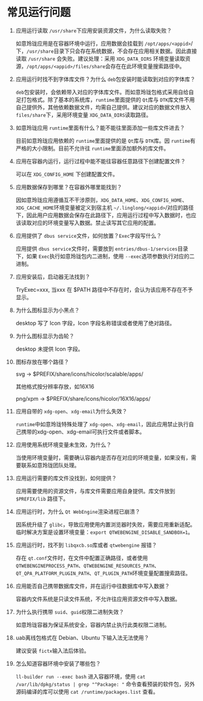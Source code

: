 <!--
SPDX-FileCopyrightText: 2023 UnionTech Software Technology Co., Ltd.

SPDX-License-Identifier: LGPL-3.0-or-later
-->

# 常见运行问题

1. 应用运行读取 `/usr/share`下应用安装资源文件，为什么读取失败？

   如意玲珑应用是在容器环境中运行，应用数据会挂载到 `/opt/apps/<appid>`/下，`/usr/share`目录下只会存在系统数据，不会存在应用相关数据。因此直接读取 `/usr/share` 会失败。建议处理：采用 `XDG_DATA_DIRS` 环境变量读取资源，`/opt/apps/<appid>/files/share`会存在在此环境变量搜索路径中。
2. 应用运行时找不到字体库文件？为什么 `deb`包安装时能读取到对应的字体库？

   `deb`包安装时，会依赖带入对应的字体库文件。而如意玲珑包格式采用自给自足打包格式。除了基本的系统库，`runtime`里面提供的 `Qt`库与 `DTK`库文件不用自己提供外，其他依赖数据文件，均需自己提供。建议对应的数据文件放入 `files/share`下，采用环境变量 `XDG_DATA_DIRS`读取路径。
3. 如意玲珑应用 `runtime`里面有什么？能不能往里面添加一些库文件进去？

   目前如意玲珑应用依赖的 `runtime`里面提供的是 `Qt`库与 `DTK`库。因 `runtime`有严格的大小限制。目前不允许往 `runtime`里面添加额外的库文件。
4. 应用在容器内运行，运行过程中能不能往容器任意路径下创建配置文件？

   可以在 `XDG_CONFIG_HOME` 下创建配置文件。
5. 应用数据保存到哪里？在容器外哪里能找到？

   因如意玲珑应用遵循互不干涉原则，`XDG_DATA_HOME`、`XDG_CONFIG_HOME`、`XDG_CACHE_HOME`环境变量被定义到宿主机 `~/.linglong/<appid>`/对应的路径下，因此用户应用数据会保存在此路径下，应用运行过程中写入数据时，也应该读取对应的环境变量写入数据。禁止读写其它应用的配置。
6. 应用提供了 `dbus service`文件，如何放置？`Exec`字段写什么？

   应用提供 `dbus service`文件时，需要放到 `entries/dbus-1/services`目录下，如果 `Exec`执行如意玲珑包内二进制，使用 `--exec`选项参数执行对应的二进制。
7. 应用安装后，启动器无法找到？

   TryExec=xxx, 当xxx 在 $PATH 路径中不存在时，会认为该应用不存在不予显示。
8. 为什么图标显示为小黑点？

   desktop 写了 Icon 字段，Icon 字段名称错误或者使用了绝对路径。
9. 为什么图标显示为齿轮？

   desktop 未提供 Icon 字段。
10. 图标存放在哪个路径？

    svg  → $PREFIX/share/icons/hicolor/scalable/apps/

    其他格式按分辨率存放，如16X16

    png/xpm → $PREFIX/share/icons/hicolor/16X16/apps/
11. 应用自带的 `xdg-open`、`xdg-email`为什么失效？

    `runtime`中如意玲珑特殊处理了 `xdg-open`、`xdg-email`，因此应用禁止执行自己携带的xdg-open、xdg-email可执行文件或者脚本。
12. 应用使用系统环境变量未生效，为什么？

    当使用环境变量时，需要确认容器内是否存在对应的环境变量，如果没有，需要联系如意玲珑团队处理。
13. 应用运行需要的库文件没找到，如何提供？

    应用需要使用的资源文件，与库文件需要应用自身提供。库文件放到 `$PREFIX/lib` 路径下。
14. 应用运行时，为什么 `Qt WebEngine`渲染进程已崩溃？

    因系统升级了 `glibc`，导致应用使用内置浏览器时失败，需要应用重新适配。临时解决方案是设置环境变量：`export QTWEBENGINE_DISABLE_SANDBOX=1`。
15. 应用运行时，找不到 `libqxcb.so`库或者 `qtwebengine` 报错？

    存在 `qt.conf`文件时，在文件中配置正确路径，或者使用 `QTWEBENGINEPROCESS_PATH`、`QTWEBENGINE_RESOURCES_PATH`、`QT_QPA_PLATFORM_PLUGIN_PATH`、`QT_PLUGIN_PATH`环境变量配置搜索路径。
16. 应用能否自己携带数据库文件，并在运行中往数据库中写入数据？

    容器内文件系统是只读文件系统，不允许往应用资源文件中写入数据。
17. 为什么执行携带 `suid`、`guid`权限二进制失效？

    如意玲珑容器为保证系统安全，容器内禁止执行此类权限二进制。
18. uab离线包格式在 Debian、Ubuntu 下输入法无法使用？

    建议安装 `fictx`输入法后体验。
19. 怎么知道容器环境中安装了哪些包？

    `ll-builder run --exec bash` 进入容器环境，使用  `cat /var/lib/dpkg/status | grep "^Package: "` 命令查看预装的软件包，另外源码编译的库可以使用 `cat /runtime/packages.list` 查看。
